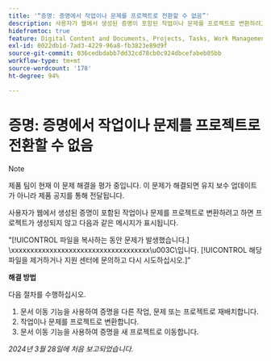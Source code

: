 ```yaml
---
title: '“증명: 증명에서 작업이나 문제를 프로젝트로 전환할 수 없음”'
description: 사용자가 웹에서 생성된 증명이 포함된 작업이나 문제를 프로젝트로 변환하려고 하면 프로젝트가 생성되지 않고 메시지가 표시됩니다. 해결 방법을 사용할 수 있습니다.
hidefromtoc: true
feature: Digital Content and Documents, Projects, Tasks, Work Management
exl-id: 0022db1d-7ad3-4229-96a8-fb3823e89d9f
source-git-commit: 036cedbdabb7dd32cd78cb0c924dbcefabeb05bb
workflow-type: tm+mt
source-wordcount: '178'
ht-degree: 94%

---
```


# 증명: 증명에서 작업이나 문제를 프로젝트로 전환할 수 없음

>[!NOTE]
>
>제품 팀이 현재 이 문제 해결을 평가 중입니다. 이 문제가 해결되면 유지 보수 업데이트가 아니라 제품 공지를 통해 전달됩니다.

사용자가 웹에서 생성된 증명이 포함된 작업이나 문제를 프로젝트로 변환하려고 하면 프로젝트가 생성되지 않고 다음과 같은 메시지가 표시됩니다.

&quot;[!UICONTROL 파일을 복사하는 동안 문제가 발생했습니다.] \xxxxxxxxxxxxxxxxxxxxxxxxxxxxxxxxxxxx\u003C\입니다. [!UICONTROL 해당 파일을 제거하거나 지원 센터에 문의하고 다시 시도하십시오.]”

**해결 방법**

다음 절차를 수행하십시오.

1. 문서 이동 기능을 사용하여 증명을 다른 작업, 문제 또는 프로젝트로 재배치합니다.
2. 작업이나 문제를 프로젝트로 변환합니다.
3. 문서 이동 기능을 사용하여 증명을 새 프로젝트로 이동합니다.

_2024년 3월 28일에 처음 보고되었습니다._

